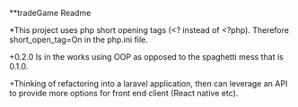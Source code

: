 **tradeGame Readme

*This project uses php short opening tags (<? instead of <?php).  Therefore short_open_tag=On in the php.ini file.

+0.2.0 Is in the works using OOP as opposed to the spaghetti mess that is 0.1.0.

+Thinking of refactoring into a laravel application, then can leverage an API to provide more options for front end client (React native etc).
